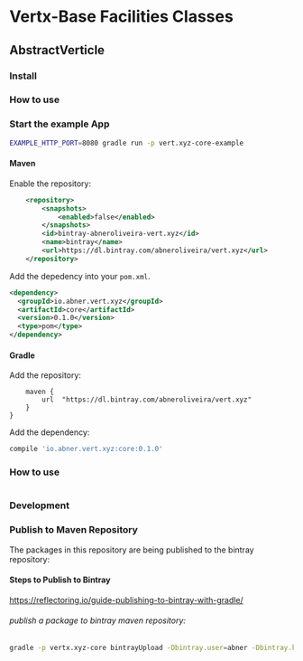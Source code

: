 

# Vertx-Base Facilities Classes


## AbstractVerticle


### Install



### How to use



### Start the example App

```bash
EXAMPLE_HTTP_PORT=8080 gradle run -p vert.xyz-core-example
```
#### Maven

Enable the repository:

```xml
    <repository>
        <snapshots>
            <enabled>false</enabled>
        </snapshots>
        <id>bintray-abneroliveira-vert.xyz</id>
        <name>bintray</name>
        <url>https://dl.bintray.com/abneroliveira/vert.xyz</url>
    </repository>
```

Add the depedency into your `pom.xml`.

```xml
<dependency>
  <groupId>io.abner.vert.xyz</groupId>
  <artifactId>core</artifactId>
  <version>0.1.0</version>
  <type>pom</type>
</dependency>

```


#### Gradle

Add the repository:

```repositories {
    maven {
        url  "https://dl.bintray.com/abneroliveira/vert.xyz" 
    }
}
```

Add the dependency:

```gradle
compile 'io.abner.vert.xyz:core:0.1.0'
```

### How to use

```java


```


### Development

### Publish to Maven Repository

The packages in this repository are being published to the bintray repository:


#### Steps to Publish to Bintray 

https://reflectoring.io/guide-publishing-to-bintray-with-gradle/

###### publish a package to bintray maven repository:

```bash
gradle -p vertx.xyz-core bintrayUpload -Dbintray.user=abner -Dbintray.key=BINTRAY_KEY
```


